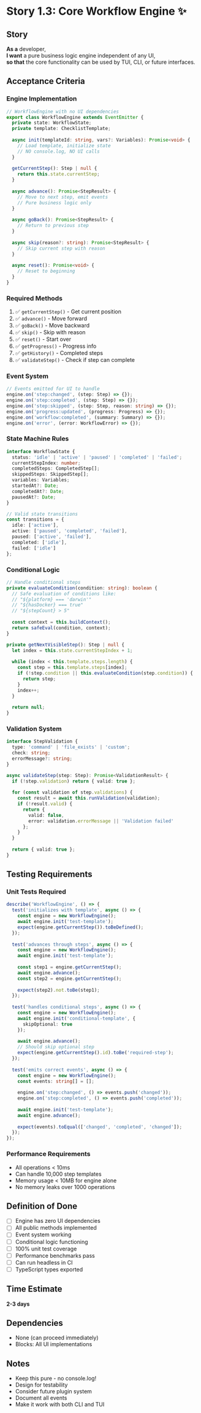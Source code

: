 # Story 1.3: Core Workflow Engine ✨

## Story
**As a** developer,  
**I want** a pure business logic engine independent of any UI,  
**so that** the core functionality can be used by TUI, CLI, or future interfaces.

## Acceptance Criteria

### Engine Implementation
```typescript
// WorkflowEngine with no UI dependencies
export class WorkflowEngine extends EventEmitter {
  private state: WorkflowState;
  private template: ChecklistTemplate;
  
  async init(templateId: string, vars?: Variables): Promise<void> {
    // Load template, initialize state
    // NO console.log, NO UI calls
  }
  
  getCurrentStep(): Step | null {
    return this.state.currentStep;
  }
  
  async advance(): Promise<StepResult> {
    // Move to next step, emit events
    // Pure business logic only
  }
  
  async goBack(): Promise<StepResult> {
    // Return to previous step
  }
  
  async skip(reason?: string): Promise<StepResult> {
    // Skip current step with reason
  }
  
  async reset(): Promise<void> {
    // Reset to beginning
  }
}
```

### Required Methods
1. ✅ `getCurrentStep()` - Get current position
2. ✅ `advance()` - Move forward
3. ✅ `goBack()` - Move backward  
4. ✅ `skip()` - Skip with reason
5. ✅ `reset()` - Start over
6. ✅ `getProgress()` - Progress info
7. ✅ `getHistory()` - Completed steps
8. ✅ `validateStep()` - Check if step can complete

### Event System
```typescript
// Events emitted for UI to handle
engine.on('step:changed', (step: Step) => {});
engine.on('step:completed', (step: Step) => {});
engine.on('step:skipped', (step: Step, reason: string) => {});
engine.on('progress:updated', (progress: Progress) => {});
engine.on('workflow:completed', (summary: Summary) => {});
engine.on('error', (error: WorkflowError) => {});
```

### State Machine Rules
```typescript
interface WorkflowState {
  status: 'idle' | 'active' | 'paused' | 'completed' | 'failed';
  currentStepIndex: number;
  completedSteps: CompletedStep[];
  skippedSteps: SkippedStep[];
  variables: Variables;
  startedAt?: Date;
  completedAt?: Date;
  pausedAt?: Date;
}

// Valid state transitions
const transitions = {
  idle: ['active'],
  active: ['paused', 'completed', 'failed'],
  paused: ['active', 'failed'],
  completed: ['idle'],
  failed: ['idle']
};
```

### Conditional Logic
```typescript
// Handle conditional steps
private evaluateCondition(condition: string): boolean {
  // Safe evaluation of conditions like:
  // "${platform} === 'darwin'"
  // "${hasDocker} === true"
  // "${stepCount} > 5"
  
  const context = this.buildContext();
  return safeEval(condition, context);
}

private getNextVisibleStep(): Step | null {
  let index = this.state.currentStepIndex + 1;
  
  while (index < this.template.steps.length) {
    const step = this.template.steps[index];
    if (!step.condition || this.evaluateCondition(step.condition)) {
      return step;
    }
    index++;
  }
  
  return null;
}
```

### Validation System
```typescript
interface StepValidation {
  type: 'command' | 'file_exists' | 'custom';
  check: string;
  errorMessage?: string;
}

async validateStep(step: Step): Promise<ValidationResult> {
  if (!step.validation) return { valid: true };
  
  for (const validation of step.validations) {
    const result = await this.runValidation(validation);
    if (!result.valid) {
      return {
        valid: false,
        error: validation.errorMessage || 'Validation failed'
      };
    }
  }
  
  return { valid: true };
}
```

## Testing Requirements

### Unit Tests Required
```typescript
describe('WorkflowEngine', () => {
  test('initializes with template', async () => {
    const engine = new WorkflowEngine();
    await engine.init('test-template');
    expect(engine.getCurrentStep()).toBeDefined();
  });
  
  test('advances through steps', async () => {
    const engine = new WorkflowEngine();
    await engine.init('test-template');
    
    const step1 = engine.getCurrentStep();
    await engine.advance();
    const step2 = engine.getCurrentStep();
    
    expect(step2).not.toBe(step1);
  });
  
  test('handles conditional steps', async () => {
    const engine = new WorkflowEngine();
    await engine.init('conditional-template', {
      skipOptional: true
    });
    
    await engine.advance();
    // Should skip optional step
    expect(engine.getCurrentStep().id).toBe('required-step');
  });
  
  test('emits correct events', async () => {
    const engine = new WorkflowEngine();
    const events: string[] = [];
    
    engine.on('step:changed', () => events.push('changed'));
    engine.on('step:completed', () => events.push('completed'));
    
    await engine.init('test-template');
    await engine.advance();
    
    expect(events).toEqual(['changed', 'completed', 'changed']);
  });
});
```

### Performance Requirements
- All operations < 10ms
- Can handle 10,000 step templates
- Memory usage < 10MB for engine alone
- No memory leaks over 1000 operations

## Definition of Done
- [ ] Engine has zero UI dependencies
- [ ] All public methods implemented
- [ ] Event system working
- [ ] Conditional logic functioning
- [ ] 100% unit test coverage
- [ ] Performance benchmarks pass
- [ ] Can run headless in CI
- [ ] TypeScript types exported

## Time Estimate
**2-3 days**

## Dependencies
- None (can proceed immediately)
- Blocks: All UI implementations

## Notes
- Keep this pure - no console.log!
- Design for testability
- Consider future plugin system
- Document all events
- Make it work with both CLI and TUI